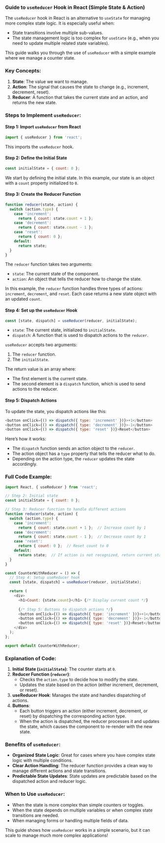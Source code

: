 ### Guide to `useReducer` Hook in React (Simple State & Action)

The `useReducer` hook in React is an alternative to `useState` for managing more complex state logic. It is especially useful when:
- State transitions involve multiple sub-values.
- The state management logic is too complex for `useState` (e.g., when you need to update multiple related state variables).

This guide walks you through the use of `useReducer` with a simple example where we manage a counter state.

### Key Concepts:
1. **State**: The value we want to manage.
2. **Action**: The signal that causes the state to change (e.g., increment, decrement, reset).
3. **Reducer**: A function that takes the current state and an action, and returns the new state.

### Steps to Implement `useReducer`:

#### Step 1: Import `useReducer` from React
```javascript
import { useReducer } from 'react';
```
This imports the `useReducer` hook.

#### Step 2: Define the Initial State
```javascript
const initialState = { count: 0 };
```
We start by defining the initial state. In this example, our state is an object with a `count` property initialized to `0`.

#### Step 3: Create the Reducer Function
```javascript
function reducer(state, action) {
  switch (action.type) {
    case 'increment':
      return { count: state.count + 1 };
    case 'decrement':
      return { count: state.count - 1 };
    case 'reset':
      return { count: 0 };
    default:
      return state;
  }
}
```
The `reducer` function takes two arguments:
- `state`: The current state of the component.
- `action`: An object that tells the reducer how to change the state.

In this example, the `reducer` function handles three types of actions: `increment`, `decrement`, and `reset`. Each case returns a new state object with an updated `count`.

#### Step 4: Set up the `useReducer` Hook
```javascript
const [state, dispatch] = useReducer(reducer, initialState);
```
- `state`: The current state, initialized to `initialState`.
- `dispatch`: A function that is used to dispatch actions to the `reducer`.

`useReducer` accepts two arguments:
1. The `reducer` function.
2. The `initialState`.

The return value is an array where:
- The first element is the current state.
- The second element is a `dispatch` function, which is used to send actions to the reducer.

#### Step 5: Dispatch Actions
To update the state, you dispatch actions like this:

```javascript
<button onClick={() => dispatch({ type: 'increment' })}>+1</button>
<button onClick={() => dispatch({ type: 'decrement' })}>-1</button>
<button onClick={() => dispatch({ type: 'reset' })}>Reset</button>
```

Here’s how it works:
- The `dispatch` function sends an action object to the `reducer`.
- The action object has a `type` property that tells the reducer what to do.
- Depending on the action type, the `reducer` updates the state accordingly.

### Full Code Example:

```javascript
import React, { useReducer } from 'react';

// Step 2: Initial state
const initialState = { count: 0 };

// Step 3: Reducer function to handle different actions
function reducer(state, action) {
  switch (action.type) {
    case 'increment':
      return { count: state.count + 1 };  // Increase count by 1
    case 'decrement':
      return { count: state.count - 1 };  // Decrease count by 1
    case 'reset':
      return { count: 0 };  // Reset count to 0
    default:
      return state;  // If action is not recognized, return current state
  }
}

const CounterWithReducer = () => {
  // Step 4: Setup useReducer hook
  const [state, dispatch] = useReducer(reducer, initialState);

  return (
    <div>
      <h1>Count: {state.count}</h1> {/* Display current count */}
      
      {/* Step 5: Buttons to dispatch actions */}
      <button onClick={() => dispatch({ type: 'increment' })}>+1</button>
      <button onClick={() => dispatch({ type: 'decrement' })}>-1</button>
      <button onClick={() => dispatch({ type: 'reset' })}>Reset</button>
    </div>
  );
};

export default CounterWithReducer;
```

### Explanation of Code:
1. **Initial State (`initialState`)**: The counter starts at `0`.
2. **Reducer Function (`reducer`)**:
   - Checks the `action.type` to decide how to modify the state.
   - Updates the state based on the action (either increment, decrement, or reset).
3. **useReducer Hook**: Manages the state and handles dispatching of actions.
4. **Buttons**:
   - Each button triggers an action (either increment, decrement, or reset) by dispatching the corresponding action type.
   - When the action is dispatched, the reducer processes it and updates the state, which causes the component to re-render with the new state.

### Benefits of `useReducer`:
- **Organized State Logic**: Great for cases where you have complex state logic with multiple conditions.
- **Clear Action Handling**: The reducer function provides a clean way to manage different actions and state transitions.
- **Predictable State Updates**: State updates are predictable based on the dispatched action and reducer logic.

### When to Use `useReducer`:
- When the state is more complex than simple counters or toggles.
- When the state depends on multiple variables or when complex state transitions are needed.
- When managing forms or handling multiple fields of data.

This guide shows how `useReducer` works in a simple scenario, but it can scale to manage much more complex applications!